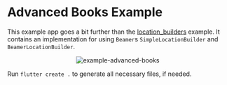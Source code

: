# Advanced Books Example

This example app goes a bit further than the [location_builders](https://github.com/slovnicki/beamer/tree/master/examples/location_builders) example.
It contains an implementation for using `Beamer`s `SimpleLocationBuilder` and `BeamerLocationBuilder`.

<p align="center">
<img src="https://raw.githubusercontent.com/slovnicki/beamer/master/examples/advanced_books/example-advanced-books.gif" alt="example-advanced-books">

Run `flutter create .` to generate all necessary files, if needed.
